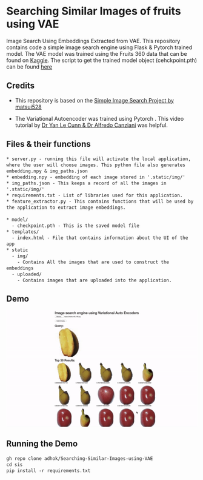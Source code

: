 # Searching Similar Images of fruits using VAE
Image Search Using Embeddings Extracted from VAE. This repository contains code a simple image search engine using Flask & Pytorch trained model. The VAE model was trained using the Fruits 360 data that can be found on [Kaggle](https://www.kaggle.com/moltean/fruits). The script to get the trained model object (cehckpoint.pth) can be found [here](https://www.kaggle.com/adhok93/unsupervised-learning-using-vae)


## Credits

* This repository is based on the [Simple Image Search Project by matsui528](https://github.com/matsui528/sis)

* The Variational Autoencoder was trained using Pytorch . This video tutorial by [Dr Yan Le Cunn & Dr Alfredo Canziani](https://www.youtube.com/watch?v=7Rb4s9wNOmc&list=PLLHTzKZzVU9eaEyErdV26ikyolxOsz6mq&index=15&t=1639s) was helpful.


## Files & their functions

```
* server.py - running this file will activate the local application, where the user will choose images. This python file also generates embedding.npy & img_paths.json
* embedding.npy - embedding of each image stored in '.static/img/'
* img_paths.json - This keeps a record of all the images in '.static/img/'
* requirements.txt - List of libraries used for this application.
* feature_extractor.py - This contains functions that will be used by the application to extract image embeddings.

* model/ 
  - checkpoint.pth - This is the saved model file
* templates/
  - index.html - File that contains information about the UI of the app
* static
  - img/ 
    - Contains All the images that are used to construct the embeddings
  - uploaded/
    - Contains images that are uploaded into the application.
```

## Demo

![alt text](https://raw.githubusercontent.com/adhok/Searching-Similar-Images-using-VAE/main/image_search.gif)


## Running the Demo

```
gh repo clone adhok/Searching-Similar-Images-using-VAE
cd sis
pip install -r requirements.txt


```

